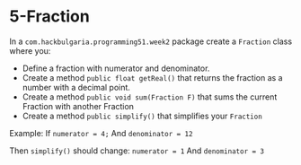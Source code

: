# 5-Fraction

In a `com.hackbulgaria.programming51.week2` package create a `Fraction` class where you:

* Define a fraction with numerator and denominator.
* Create a method `public float getReal()` that returns the fraction as a number with a decimal point.
* Create a method `public void sum(Fraction F)` that sums the current Fraction with another Fraction
* Create a method `public simplify()` that simplifies your `Fraction`

Example:
If `numerator = 4;`
And `denominator = 12`

Then `simplify()` should change:
`numerator = 1`
And
`denominator = 3`